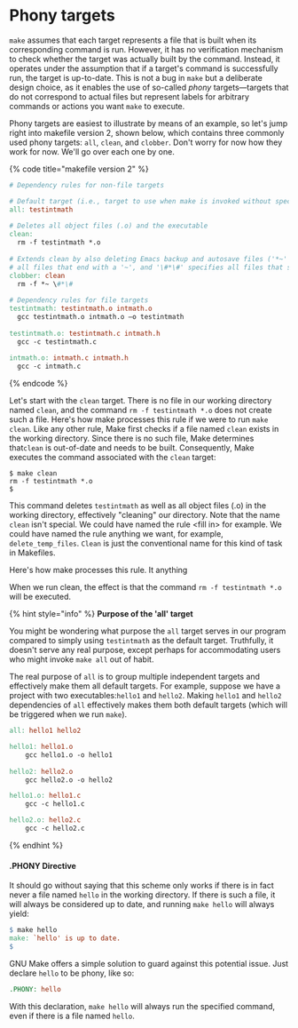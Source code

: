 # Phony targets

`make` assumes that each target represents a file that is built when its corresponding command is run. However, it has no verification mechanism to check whether the target was actually built by the command. Instead, it operates under the assumption that if a target's command is successfully run, the target is up-to-date. This is not a bug in `make` but a deliberate design choice, as it enables the use of so-called _phony_ targets—targets that do not correspond to actual files but represent labels for arbitrary commands or actions you want `make` to execute.&#x20;

Phony targets are easiest to illustrate by means of an example, so let's jump right into makefile version 2, shown below, which contains three commonly used phony targets:  `all`, `clean`, and `clobber`. Don't worry for now how they work for now. We'll go over each one by one.&#x20;

{% code title="makefile version 2" %}
```makefile
# Dependency rules for non-file targets

# Default target (i.e., target to use when make is invoked without specifying a target)
all: testintmath
  
# Deletes all object files (.o) and the executable 
clean:
  rm -f testintmath *.o
  
# Extends clean by also deleting Emacs backup and autosave files ('*~' specifies 
# all files that end with a '~', and '\#*\#' specifies all files that start and end with a '#')
clobber: clean
  rm -f *~ \#*\# 
  
# Dependency rules for file targets
testintmath: testintmath.o intmath.o
  gcc testintmath.o intmath.o –o testintmath
  
testintmath.o: testintmath.c intmath.h
  gcc -c testintmath.c
  
intmath.o: intmath.c intmath.h
  gcc -c intmath.c
```
{% endcode %}

Let's start with the `clean` target. There is no file in our working directory named `clean`, and the command `rm -f testintmath *.o` does not create such a file. Here's how make processes this rule if we were to run `make clean`. Like any other rule, Make first checks if a file named `clean` exists in the working directory. Since there is no such file, Make determines that`clean` is out-of-date and needs to be built. Consequently, Make executes the command associated with the `clean` target:

```
$ make clean
rm -f testintmath *.o
$ 
```

This command deletes `testintmath` as well as all object files (.o) in the working directory, effectively "cleaning" our directory. Note that the name `clean` isn't special. We could have named the rule  \<fill in> for example. We could have named the rule anything we want, for example, `delete_temp_files`. `Clean` is just the conventional name for this kind of task in Makefiles.&#x20;

Here's how make processes this rule. It anything

When we run clean, the effect is that the command `rm -f testintmath *.o` will be executed.&#x20;



{% hint style="info" %}
**Purpose of the 'all' target**

You might be wondering what purpose the `all` target serves in our program compared to simply using `testintmath` as the default target. Truthfully, it doesn't serve any real purpose, except perhaps for accommodating users who might invoke `make all` out of habit.

The real purpose of `all` is to group multiple independent targets and effectively make them all default targets. For example, suppose we have a project with two executables:`hello1` and `hello2`. Making `hello1` and `hello2` dependencies of `all` effectively makes them both default targets (which will be triggered when we run `make`).

```makefile
all: hello1 hello2

hello1: hello1.o
	gcc hello1.o -o hello1
	
hello2: hello2.o
	gcc hello2.o -o hello2

hello1.o: hello1.c
	gcc -c hello1.c

hello2.o: hello2.c
	gcc -c hello2.c
```
{% endhint %}





#### .PHONY Directive

It should go without saying that this scheme only works if there is in fact never a file named `hello` in the working directory. If there is such a file, it will always be considered up to date, and running `make hello` will always yield:

```makefile
$ make hello
make: `hello' is up to date.
$
```

GNU Make offers a simple solution to guard against this potential issue. Just declare `hello` to be phony, like so:

```makefile
.PHONY: hello
```

With this declaration, `make hello` will always run the specified command, even if there is a file named `hello`.
